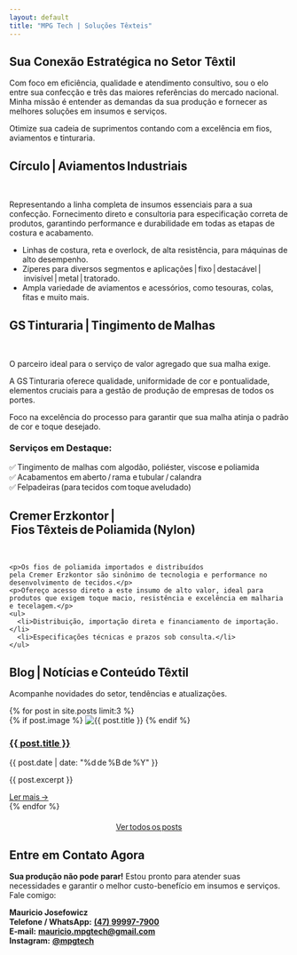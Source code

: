 ```yaml
---
layout: default
title: "MPG Tech | Soluções Têxteis"
---
```


<main class="container">

  <!-- Proposta -->
  <section id="proposta">
    <h2>Sua Conexão Estratégica no Setor Têxtil</h2>
    <p>Com foco em eficiência, qualidade e atendimento consultivo, sou o elo entre sua confecção e três das maiores referências do mercado nacional. Minha missão é entender as demandas da sua produção e fornecer as melhores soluções em insumos e serviços.</p>
    <p>Otimize sua cadeia de suprimentos contando com a excelência em fios, aviamentos e tinturaria.</p>
  </section>

  <!-- Aviamentos -->
  <section id="aviamentos" class="empresa-circulo">
    <h2>Círculo | Aviamentos Industriais</h2>
    <div class="carrossel-3x1" id="carrossel-circulo">
      <div class="carrossel-lista-imagens">
        <img src="{{ site.baseurl }}/imagens/circulo_linha_120_2.png" alt="">
        <img src="{{ site.baseurl }}/imagens/circulo_fitas_1.png" alt="">
        <img src="{{ site.baseurl }}/imagens/circulo_linha_overlock_1.png" alt="">
        <img src="{{ site.baseurl }}/imagens/circulo_ziper_1.png" alt="">
        <img src="{{ site.baseurl }}/imagens/circulo_colas.png" alt="">
        <img src="{{ site.baseurl }}/imagens/circulo_tesoura.png" alt="">
      </div>
    </div>
    <p>Representando a linha completa de insumos essenciais para a sua confecção. Fornecimento direto e consultoria para especificação correta de produtos, garantindo performance e durabilidade em todas as etapas de costura e acabamento.</p>
  <ul>
    <li>Linhas de costura, reta e overlock, de alta resistência, para máquinas de alto desempenho.</li>
    <li>Zíperes para diversos segmentos e aplicações | fixo | destacável | invisível | metal | tratorado.</li>
    <li>Ampla variedade de aviamentos e acessórios, como tesouras, colas, fitas e muito mais.</li>
  </ul>
  </section>

  <!-- Tinturaria -->
  <section id="tinturaria" class="empresa-gs">
    <h2>GS Tinturaria | Tingimento de Malhas</h2>
    <div class="carrossel-3x1" id="carrossel-gs">
      <div class="carrossel-lista-imagens">
        <img src="{{ site.baseurl }}/imagens/gs_acabamento_1.png" alt="">
        <img src="{{ site.baseurl }}/imagens/gs_acabamento_2.png" alt="">
        <img src="{{ site.baseurl }}/imagens/gs_acabamento_3.png" alt="">
        <img src="{{ site.baseurl }}/imagens/gs_maquinas_1.png" alt="">
        <img src="{{ site.baseurl }}/imagens/gs_rama_1.png" alt="">
      </div>
    </div>
    <p>O parceiro ideal para o serviço de valor agregado que sua malha exige.</p>
  <p>A GS Tinturaria oferece qualidade, uniformidade de cor e pontualidade, elementos cruciais para a gestão de produção de empresas de todos os portes.</p>
  <p>Foco na excelência do processo para garantir que sua malha atinja o padrão de cor e toque desejado.</p>

  <h3 style="color: var(--cor-primaria); margin-top: 20px;">Serviços em Destaque:</h3>
  <ul style="list-style-type: none; padding-left: 0;">
    <li>✅ Tingimento de malhas com algodão, poliéster, viscose e poliamida</li>
    <li>✅ Acabamentos em aberto / rama e tubular / calandra</li>
    <li>✅ Felpadeiras (para tecidos com toque aveludado)</li>
  </ul>
  </section>

  <!-- Fios -->
  <section id="fios" class="empresa-cremer">
    <h2>Cremer Erzkontor | Fios Têxteis de Poliamida (Nylon)</h2>
    <div class="carrossel-3x1" id="carrossel-cremer">
      <div class="carrossel-lista-imagens">
        <img src="{{ site.baseurl }}/imagens/cremer_homem_1.png" alt="">
        <img src="{{ site.baseurl }}/imagens/cremer_pecas_1.png" alt="">
        <img src="{{ site.baseurl }}/imagens/cremer_mulher_1.png" alt="">
        <img src="{{ site.baseurl }}/imagens/cremer_pecas_2.png" alt="">
        <img src="{{ site.baseurl }}/imagens/cremer_pecas_3.png" alt="">
      </div>
    </div>

    <p>Os fios de poliamida importados e distribuídos pela Cremer Erzkontor são sinônimo de tecnologia e performance no desenvolvimento de tecidos.</p>
    <p>Ofereço acesso direto a este insumo de alto valor, ideal para produtos que exigem toque macio, resistência e excelência em malharia e tecelagem.</p>
    <ul>
      <li>Distribuição, importação direta e financiamento de importação.</li>
      <li>Especificações técnicas e prazos sob consulta.</li>
    </ul>
  </section>

  <!-- Blog -->
  <section id="blog">
    <h2>Blog | Notícias e Conteúdo Têxtil</h2>
    <p>Acompanhe novidades do setor, tendências e atualizações.</p>
    <div class="blog-container">
      {% for post in site.posts limit:3 %}
        <div class="blog-card">
          {% if post.image %}
            <img src="{{ post.image | relative_url }}" alt="{{ post.title }}" class="thumb-blog">
          {% endif %}
          <h3><a href="{{ post.url | relative_url }}">{{ post.title }}</a></h3>
          <p class="data-post">{{ post.date | date: "%d de %B de %Y" }}</p>
          <p>{{ post.excerpt }}</p>
          <a class="leia-mais" href="{{ post.url | relative_url }}">Ler mais →</a>
        </div>
      {% endfor %}
    </div>
    <p style="text-align:center; margin-top:20px;">
      <a href="{{ '/blog/' | relative_url }}">Ver todos os posts</a>
    </p>
  </section>

  <!-- Contato -->
<section id="contato">
  <h2>Entre em Contato Agora</h2>

  <p>
    <strong>Sua produção não pode parar!</strong>
    Estou pronto para atender suas necessidades e garantir o melhor custo-benefício
    em insumos e serviços. Fale comigo:
  </p>

  <p>
    <strong>Mauricio Josefowicz</strong><br>
    <strong>Telefone / WhatsApp:</strong>
    <a href="https://wa.me/5547999977900" target="_blank"><strong>(47) 99997-7900</strong></a><br>
    <strong>E-mail:</strong>
    <a href="mailto:mauricio.mpgtech@gmail.com"><strong>mauricio.mpgtech@gmail.com</strong></a><br>
    <strong>Instagram:</strong>
    <a href="https://www.instagram.com/mpgtech" target="_blank"><strong>@mpgtech</strong></a>
  </p>
</section>

</main>

<script>
  function iniciarCarrossel(idCarrossel, intervalo) {
    const carrossel = document.getElementById(idCarrossel);
    if (!carrossel) return;
    const lista = carrossel.querySelector('.carrossel-lista-imagens');
    const imagens = Array.from(lista.querySelectorAll('img'));
    const blocos = [];
    const num = imagens.length;
    for (let i = 0; i < num; i += 3) {
      const bloco = document.createElement('div');
      bloco.classList.add('carrossel-bloco');
      for (let j = 0; j < 3; j++) {
        const img = imagens[(i + j) % num];
        bloco.append(img.cloneNode(true));
      }
      blocos.push(bloco);
      carrossel.append(bloco);
    }
    lista.remove();
    let indice = 0;
    function mostrar(i){
      blocos.forEach(b=>b.classList.remove('ativo'));
      blocos[i].classList.add('ativo');
    }
    function proximo(){
      indice=(indice+1)%blocos.length; mostrar(indice);
    }
    mostrar(indice);
    if(blocos.length>1) setInterval(proximo,intervalo);
  }
  document.addEventListener('DOMContentLoaded',()=>{
    iniciarCarrossel('carrossel-circulo',5000);
    iniciarCarrossel('carrossel-gs',5000);
    iniciarCarrossel('carrossel-cremer',5000);
  });
</script>
